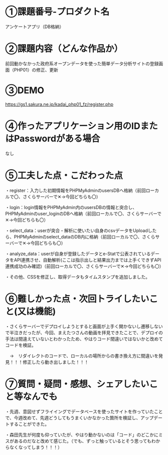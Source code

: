 # ①課題番号-プロダクト名
アンケートアプリ（DB格納）

# ②課題内容（どんな作品か）
前回動かなかった政府系オープンデータを使った簡単データ分析サイトの登録画面（PHP01）の修正、更新

# ③DEMO
https://gs1.sakura.ne.jp/kadai_php01_fz/register.php

# ④作ったアプリケーション用のIDまたはPasswordがある場合
なし

# ⑤工夫した点・こだわった点
・register：入力した初期情報をPHPMyAdminのusersDBへ格納（前回ローカルで〇、さくらサーバーで✕→今回どちらも〇）

・login：login情報をPHPMyAdmin内のusersDBの情報と突合し、PHPMyAdminのuser_loginのDBへ格納（前回ローカルで〇、さくらサーバーで✕→今回どちらも〇）

・select_data：userが突合・解析に使いたい自身のcsvデータをUploadしたら、PHPMyAdminのselect_dataのDB内に格納（前回ローカルで〇、さくらサーバーで✕→今回どちらも〇）

・analyze_data：userが自身が登録したデータとe-Statで公表されているデータをAPI連携させ、自動解析(ここは指示出しと結果出力までは上手くできずAPI連携成功のみ確認)（前回ローカルで〇、さくらサーバーで✕→今回どちらも〇）

・その他、CSSを修正し、取得データもタイムスタンプを追加しました。

# ⑥難しかった点・次回トライしたいこと(又は機能)
・さくらサーバーでデプロイしようとすると画面が上手く開かないし遷移しないで半泣きだったが、今回、まえたつさんの動画を拝見できたことで、デプロイの手法は間違えていないとわかったため、やはりコード間違いではないかと改めてコードを検証。

　→　リダイレクトのコードで、ローカルの場所からの書き換え方に間違いを発見！！！修正したら動き出しました！！！
　
# ⑦質問・疑問・感想、シェアしたいこと等なんでも
・先週、意図せずフライイングでデータベースを使ったサイトを作っていたことで、今週改めて、先週どうしてもうまくいかなかった箇所を検証し、アップデートすることができた。

・森田先生が何度も仰っていたが、やはり動かないのは「コード」のどこかにミスがあるのだなと改めて感じた。（でも、ずっと触っているとそう思ってもわからなくなってしまう！！！）
